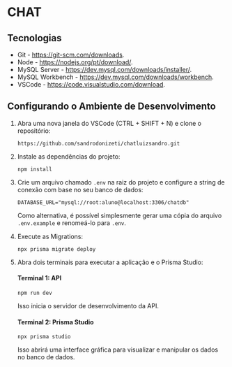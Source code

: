 # CHAT

## Tecnologias
- Git - https://git-scm.com/downloads.
- Node - https://nodejs.org/pt/download/.
- MySQL Server - https://dev.mysql.com/downloads/installer/.
- MySQL Workbench - https://dev.mysql.com/downloads/workbench.
- VSCode - https://code.visualstudio.com/download.

## Configurando o Ambiente de Desenvolvimento

1) Abra uma nova janela do VSCode (CTRL + SHIFT + N) e clone o repositório:

    ```
    https://github.com/sandrodonizeti/chatluizsandro.git
    ```

2) Instale as dependências do projeto:

    ```
    npm install
    ```

3) Crie um arquivo chamado `.env` na raiz do projeto e configure a string de conexão com base no seu banco de dados:

    ```
    DATABASE_URL="mysql://root:aluno@localhost:3306/chatdb"
    ```

    Como alternativa, é possível simplesmente gerar uma cópia do arquivo `.env.example` e renomeá-lo para `.env`.

4) Execute as Migrations:

    ```
    npx prisma migrate deploy
    ```

5) Abra dois terminais para executar a aplicação e o Prisma Studio:

    #### Terminal 1: API

    ```
    npm run dev
    ```

    Isso inicia o servidor de desenvolvimento da API.

    #### Terminal 2: Prisma Studio

    ```
    npx prisma studio
    ```    

    Isso abrirá uma interface gráfica para visualizar e manipular os dados no banco de dados.